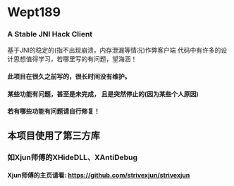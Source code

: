# Wept189
### A Stable JNI Hack Client
基于JNI的稳定的(指不出现崩溃，内存泄漏等情况)作弊客户端
代码中有许多的设计思想值得学习，若哪里写的有问题，望海涵！
#### 此项目在很久之前写的，很长时间没有维护。
#### 某些功能有问题，甚至是未完成， 且是突然停止的(因为某些个人原因)
#### 若有哪些功能有问题请自行修复！

## 本项目使用了第三方库
### 如Xjun师傅的XHideDLL、XAntiDebug
#### Xjun师傅的主页请看: https://github.com/strivexjun/strivexjun
